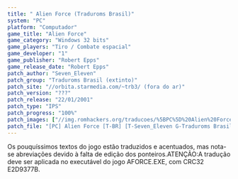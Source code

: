 ```yaml
---
title: " Alien Force (Traduroms Brasil)"
system: "PC"
platform: "Computador"
game_title: "Alien Force"
game_category: "Windows 32 bits"
game_players: "Tiro / Combate espacial"
game_developer: "1"
game_publisher: "Robert Epps"
game_release_date: "Robert Epps"
patch_author: "Seven_Eleven"
patch_group: "Traduroms Brasil (extinto)"
patch_site: "//orbita.starmedia.com/~trb3/ (fora do ar)"
patch_version: "???"
patch_release: "22/01/2001"
patch_type: "IPS"
patch_progress: "100%"
patch_images: ["//img.romhackers.org/traducoes/%5BPC%5D%20Alien%20Force%20-%20Traduroms%20Brasil%20-%201.jpg","//img.romhackers.org/traducoes/%5BPC%5D%20Alien%20Force%20-%20Traduroms%20Brasil%20-%202.jpg","//img.romhackers.org/traducoes/%5BPC%5D%20Alien%20Force%20-%20Traduroms%20Brasil%20-%203.jpg"]
patch_file: "[PC] Alien Force [T-BR] [T-Seven_Eleven G-Traduroms Brasil] [A-2001].zip"
---
```

Os pouquíssimos textos do jogo estão traduzidos e acentuados, mas nota-se abreviações devido à falta de edição dos ponteiros.ATENÇÃO:A tradução deve ser aplicada no executável do jogo AFORCE.EXE, com CRC32 E2D9377B.